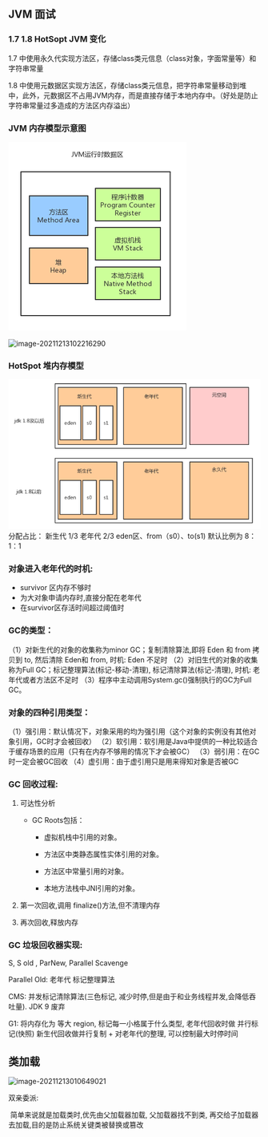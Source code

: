 ## JVM 面试

### 1.7 1.8 HotSopt JVM 变化

1.7 中使用永久代实现方法区，存储class类元信息（class对象，字面常量等）和字符串常量

1.8 中使用元数据区实现方法区，存储class类元信息，把字符串常量移动到堆中，此外，元数据区不占用JVM内存，而是直接存储于本地内存中。（好处是防止字符串常量过多造成的方法区内存溢出）

### JVM 内存模型示意图
![JVM内存模型示意图](./pic/JVM内存1.png)

![image-20211213102216290](D:\MyGitProjectWorkSpace\MyNotebook\OnJava8\pic\jvm模型.png)

### HotSpot 堆内存模型

![HotSpot 堆内存模型](./pic/JVM堆内存模型.png)
分配占比： 新生代 1/3 老年代 2/3
eden区、from（s0）、to(s1) 默认比例为 8：1：1

### 对象进入老年代的时机:

- survivor 区内存不够时
- 为大对象申请内存时,直接分配在老年代
- 在survivor区存活时间超过阈值时

### GC的类型：
（1）对新生代的对象的收集称为minor GC；复制清除算法,即将 Eden 和 from 拷贝到 to, 然后清除 Eden和 from, 时机: Eden 不足时
（2）对旧生代的对象的收集称为Full GC；标记整理算法(标记-移动-清理), 标记清除算法(标记-清理), 时机: 老年代或者方法区不足时
（3）程序中主动调用System.gc()强制执行的GC为Full GC。

### 对象的四种引用类型：
（1）强引用：默认情况下，对象采用的均为强引用（这个对象的实例没有其他对象引用，GC时才会被回收）
（2）软引用：软引用是Java中提供的一种比较适合于缓存场景的应用（只有在内存不够用的情况下才会被GC）
（3）弱引用：在GC时一定会被GC回收
（4）虚引用：由于虚引用只是用来得知对象是否被GC



### GC 回收过程:

1. 可达性分析

   - GC Roots包括：

     - 虚拟机栈中引用的对象。

     - 方法区中类静态属性实体引用的对象。

     - 方法区中常量引用的对象。

     - 本地方法栈中JNI引用的对象。

2. 第一次回收,调用 finalize()方法,但不清理内存

3. 再次回收,释放内存



### GC 垃圾回收器实现:

S, S old , ParNew, Parallel Scavenge

Parallel Old: 老年代 标记整理算法

CMS: 并发标记清除算法(三色标记, 减少时停,但是由于和业务线程并发,会降低吞吐量). JDK 9 废弃

G1: 将内存化为 等大 region, 标记每一小格属于什么类型, 老年代回收时做 并行标记(快照) 新生代回收做并行复制 + 对老年代的整理, 可以控制最大时停时间



## 类加载

![image-20211213010649021](D:\MyGitProjectWorkSpace\MyNotebook\OnJava8\pic\类加载流程.png)

双亲委派:

​	简单来说就是加载类时,优先由父加载器加载, 父加载器找不到类, 再交给子加载器去加载,目的是防止系统关键类被替换或篡改

